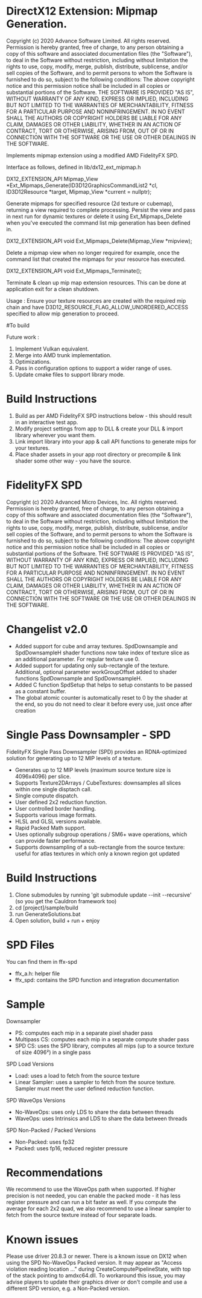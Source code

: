 # DirectX12 Extension: Mipmap Generation.
Copyright (c) 2020 Advance Software Limited. All rights reserved. Permission is hereby granted, free of charge, to any person obtaining a copy of this software and associated documentation files (the "Software"), to deal in the Software without restriction, including without limitation the rights to use, copy, modify, merge, publish, distribute, sublicense, and/or sell copies of the Software, and to permit persons to whom the Software is furnished to do so, subject to the following conditions: The above copyright notice and this permission notice shall be included in all copies or substantial portions of the Software. THE SOFTWARE IS PROVIDED "AS IS", WITHOUT WARRANTY OF ANY KIND, EXPRESS OR IMPLIED, INCLUDING BUT NOT LIMITED TO THE WARRANTIES OF MERCHANTABILITY, FITNESS FOR A PARTICULAR PURPOSE AND NONINFRINGEMENT. IN NO EVENT SHALL THE AUTHORS OR COPYRIGHT HOLDERS BE LIABLE FOR ANY CLAIM, DAMAGES OR OTHER LIABILITY, WHETHER IN AN ACTION OF CONTRACT, TORT OR OTHERWISE, ARISING FROM, OUT OF OR IN CONNECTION WITH THE SOFTWARE OR THE USE OR OTHER DEALINGS IN THE SOFTWARE.


Implements mipmap extension using a modified AMD FidelityFX SPD.

Interface as follows, defined in lib/dx12_ext_mipmap.h

DX12_EXTENSION_API Mipmap_View *Ext_Mipmaps_Generate(ID3D12GraphicsCommandList2 *cl, ID3D12Resource *target,  Mipmap_View *current = nullptr);

Generate mipmaps for specified resource (2d texture or cubemap), returning a view required to complete processing. Persist the view and pass in next run for dynamic textures or delete it using Ext_Mipmaps_Delete when you've executed the command list mip generation has been defined in.

DX12_EXTENSION_API void Ext_Mipmaps_Delete(Mipmap_View *mipview);

Delete a mipmap view when no longer required for example, once the command list that created the mipmaps for your resource has executed.

DX12_EXTENSION_API void Ext_Mipmaps_Terminate();

Terminate & clean up mip map extension resources. This can be done at application exit for a clean shutdown.


Usage : Ensure your texture resources are created with the required mip chain and have D3D12_RESOURCE_FLAG_ALLOW_UNORDERED_ACCESS specified to allow mip generation to proceed.


#To build

Future work :

1. Implement Vulkan equivalent.
2. Merge into AMD trunk implementation.
3. Optimizations.
4. Pass in configuration options to support a wider range of uses.
5. Update cmake files to support library mode.

# Build Instructions

1. Build as per AMD FidelityFX SPD instructions below - this should result in an interactive test app.
2. Modify project settings from app to DLL & create your DLL & import library wherever you want them.
3. Link import library into your app & call API functions to generate mips for your textures.
4. Place shader assets in your app root directory or precompile & link shader some other way - you have the source.






# FidelityFX SPD
Copyright (c) 2020 Advanced Micro Devices, Inc. All rights reserved. Permission is hereby granted, free of charge, to any person obtaining a copy of this software and associated documentation files (the "Software"), to deal in the Software without restriction, including without limitation the rights to use, copy, modify, merge, publish, distribute, sublicense, and/or sell copies of the Software, and to permit persons to whom the Software is furnished to do so, subject to the following conditions: The above copyright notice and this permission notice shall be included in all copies or substantial portions of the Software. THE SOFTWARE IS PROVIDED "AS IS", WITHOUT WARRANTY OF ANY KIND, EXPRESS OR IMPLIED, INCLUDING BUT NOT LIMITED TO THE WARRANTIES OF MERCHANTABILITY, FITNESS FOR A PARTICULAR PURPOSE AND NONINFRINGEMENT. IN NO EVENT SHALL THE AUTHORS OR COPYRIGHT HOLDERS BE LIABLE FOR ANY CLAIM, DAMAGES OR OTHER LIABILITY, WHETHER IN AN ACTION OF CONTRACT, TORT OR OTHERWISE, ARISING FROM, OUT OF OR IN CONNECTION WITH THE SOFTWARE OR THE USE OR OTHER DEALINGS IN THE SOFTWARE.

# Changelist v2.0

- Added support for cube and array textures. SpdDownsample and SpdDownsampleH shader functions now take index of texture slice as an additional parameter. For regular texture use 0.
- Added support for updating only sub-rectangle of the texture. Additional, optional parameter workGroupOffset added to shader functions SpdDownsample and SpdDownsampleH.
- Added C function SpdSetup that helps to setup constants to be passed as a constant buffer.
- The global atomic counter is automatically reset to 0 by the shader at the end, so you do not need to clear it before every use, just once after creation

# Single Pass Downsampler - SPD

FidelityFX Single Pass Downsampler (SPD) provides an RDNA-optimized solution for generating up to 12 MIP levels of a texture.
- Generates up to 12 MIP levels (maximum source texture size is 4096x4096) per slice.
- Supports Texture2DArrays / CubeTextures: downsamples all slices within one single disptach call.
- Single compute dispatch.
- User defined 2x2 reduction function.
- User controlled border handling.
- Supports various image formats.
- HLSL and GLSL versions available.
- Rapid Packed Math support.
- Uses optionally subgroup operations / SM6+ wave operations, which can provide faster performance.
- Supports downsampling of a sub-rectangle from the source texture: useful for atlas textures in which only a known region got updated

# Build Instructions

1. Clone submodules by running 'git submodule update --init --recursive' (so you get the Cauldron framework too)
2. cd [project]/sample/build
3. run GenerateSolutions.bat
3. Open solution, build + run + enjoy

# SPD Files
You can find them in ffx-spd
- ffx_a.h: helper file
- ffx_spd: contains the SPD function and integration documentation

# Sample
Downsampler
- PS: computes each mip in a separate pixel shader pass
- Multipass CS: computes each mip in a separate compute shader pass
- SPD CS: uses the SPD library, computes all mips (up to a source texture of size 4096²) in a single pass

SPD Load Versions
- Load: uses a load to fetch from the source texture
- Linear Sampler: uses a sampler to fetch from the source texture. Sampler must meet the user defined reduction function.

SPD WaveOps Versions
- No-WaveOps: uses only LDS to share the data between threads
- WaveOps: uses Intrinsics and LDS to share the data between threads

SPD Non-Packed / Packed Versions
- Non-Packed: uses fp32
- Packed: uses fp16, reduced register pressure

# Recommendations
We recommend to use the WaveOps path when supported. If higher precision is not needed, you can enable the packed mode - it has less register pressure and can run a bit faster as well.
If you compute the average for each 2x2 quad, we also recommend to use a linear sampler to fetch from the source texture instead of four separate loads.

# Known issues
Please use driver 20.8.3 or newer. There is a known issue on DX12 when using the SPD No-WaveOps Packed version.
It may appear as "Access violation reading location ..." during CreateComputePipelineState, with top of the stack
pointing to amdxc64.dll.
To workaround this issue, you may advise players to update their graphics driver or don't compile and use
a different SPD version, e.g. a Non-Packed version.